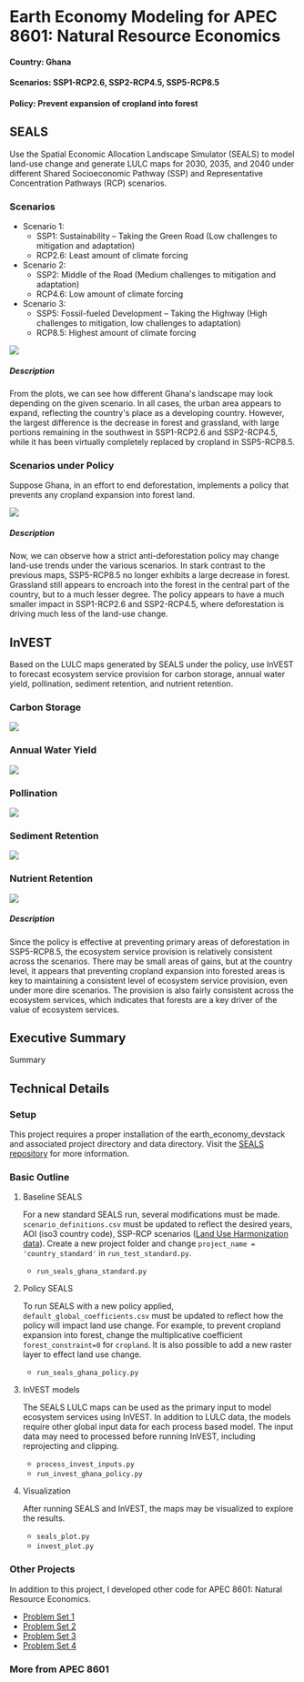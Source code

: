 # Earth Economy Modeling for APEC 8601: Natural Resource Economics

#### Country: Ghana
#### Scenarios: SSP1-RCP2.6, SSP2-RCP4.5, SSP5-RCP8.5
#### Policy: Prevent expansion of cropland into forest

## SEALS 

Use the Spatial Economic Allocation Landscape Simulator (SEALS) to model land-use change and generate LULC maps for 2030, 2035, and 2040 under different Shared Socioeconomic Pathway (SSP) and Representative Concentration Pathways (RCP) scenarios.

### Scenarios

- Scenario 1:
    - SSP1: Sustainability – Taking the Green Road (Low challenges to mitigation and adaptation)
    - RCP2.6: Least amount of climate forcing
- Scenario 2:  
    - SSP2: Middle of the Road (Medium challenges to mitigation and adaptation)
    - RCP4.6: Low amount of climate forcing
- Scenario 3: 
    - SSP5: Fossil-fueled Development – Taking the Highway (High challenges to mitigation, low challenges to adaptation)
    - RCP8.5: Highest amount of climate forcing


![](plots/ghana_standard.png)

##### Description

From the plots, we can see how different Ghana's landscape may look depending on the given scenario. In all cases, the urban area appears to expand, reflecting the country's place as a developing country. However, the largest difference is the decrease in forest and grassland, with large portions remaining in the southwest in SSP1-RCP2.6 and SSP2-RCP4.5, while it has been virtually completely replaced by cropland in SSP5-RCP8.5. 


### Scenarios under Policy

Suppose Ghana, in an effort to end deforestation, implements a policy that prevents any cropland expansion into forest land. 

![](plots/ghana_policy_forest.png)

##### Description

Now, we can observe how a strict anti-deforestation policy may change land-use trends under the various scenarios. In stark contrast to the previous maps, SSP5-RCP8.5 no longer exhibits a large decrease in forest. Grassland still appears to encroach into the forest in the central part of the country, but to a much lesser degree. The policy appears to have a much smaller impact in SSP1-RCP2.6 and SSP2-RCP4.5, where deforestation is driving much less of the land-use change. 



## InVEST

Based on the LULC maps generated by SEALS under the policy, use InVEST to forecast ecosystem service provision for carbon storage, annual water yield, pollination, sediment retention, and nutrient retention. 

### Carbon Storage

![](plots/carbon.png)


### Annual Water Yield

![](plots/annual_water_yield.png)


### Pollination

![](plots/pollination.png)

### Sediment Retention

![](plots/sediment_delivery.png)

### Nutrient Retention

![](plots/nutrient_delivery.png)

##### Description

Since the policy is effective at preventing primary areas of deforestation in SSP5-RCP8.5, the ecosystem service provision is relatively consistent across the scenarios. There may be small areas of gains, but at the country level, it appears that preventing cropland expansion into forested areas is key to maintaining a consistent level of ecosystem service provision, even under more dire scenarios. The provision is also fairly consistent across the ecosystem services, which indicates that forests are a key driver of the value of ecosystem services. 

## Executive Summary

Summary

## Technical Details

### Setup

This project requires a proper installation of the earth_economy_devstack and associated project directory and data directory. Visit the [SEALS repository](https://github.com/jandrewjohnson/seals) for more information.

### Basic Outline

1. Baseline SEALS

    For a new standard SEALS run, several modifications must be made. `scenario_definitions.csv` must be updated to reflect the desired years, AOI (iso3 country code), SSP-RCP scenarios ([Land Use Harmonization data](https://luh.umd.edu/data.shtml)). Create a new project folder and change `project_name = 'country_standard'` in `run_test_standard.py`. 

    - `run_seals_ghana_standard.py`

2. Policy SEALS

    To run SEALS with a new policy applied, `default_global_coefficients.csv` must be updated to reflect how the policy will impact land use change. For example, to prevent cropland expansion into forest, change the multiplicative coefficient `forest_constraint=0` for `cropland`. It is also possible to add a new raster layer to effect land use change. 

    - `run_seals_ghana_policy.py`

3. InVEST models

    The SEALS LULC maps can be used as the primary input to model ecosystem services using InVEST. In addition to LULC data, the models require other global input data for each process based model. The input data may need to processed before running InVEST, including reprojecting and clipping. 

    - `process_invest_inputs.py`
    - `run_invest_ghana_policy.py`

4. Visualization

    After running SEALS and InVEST, the maps may be visualized to explore the results. 

    - `seals_plot.py`
    - `invest_plot.py`

### Other Projects

In addition to this project, I developed other code for APEC 8601: Natural Resource Economics. 

- [Problem Set 1](problem_sets/apec8601_mbraak_ps1.html)
- [Problem Set 2](problem_sets/problem_set_2_v2_mbraak.ipynb)
- [Problem Set 3](problem_sets/apec8601_mbraak_ps3.html)
- [Problem Set 4](problem_sets/apec8601_mbraak_ps4.html)


### More from APEC 8601
